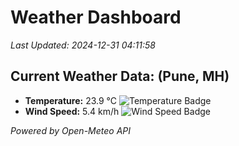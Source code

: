 
# Weather Dashboard

_Last Updated: 2024-12-31 04:11:58_

## Current Weather Data: (Pune, MH)
- **Temperature:** 23.9 °C ![Temperature Badge](https://img.shields.io/badge/Temperature-Medium%20Temp-green)
- **Wind Speed:** 5.4 km/h ![Wind Speed Badge](https://img.shields.io/badge/Wind%20Speed-Low%20Wind-blue)

*Powered by Open-Meteo API*

